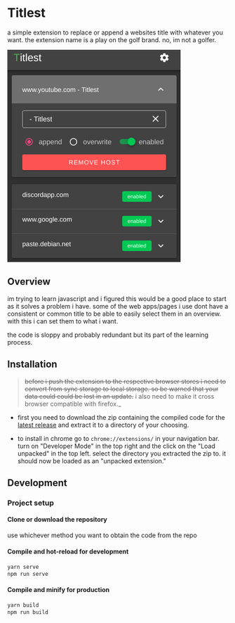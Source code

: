 # Titlest

a simple extension to replace or append a websites title with whatever you want. the extension name is a play on the golf brand. no, im not a golfer.

![alt text](res/popup.png "Popup Menu")

## Overview

im trying to learn javascript and i figured this would be a good place to start as it solves a problem i have. some of the web apps/pages i use dont have a consistent or common title to be able to easily select them in an overview. with this i can set them to what i want.

the code is sloppy and probably redundant but its part of the learning process.

## Installation

> ~~before i push the extension to the respective browser stores i need to convert from sync storage to local storage. so be warned that your data could could be lost in an update.~~ i also need to make it cross browser compatible with firefox.\_

-  first you need to download the zip containing the compiled code for the [latest release](https://github.com/kinghat/Titlest/releases) and extract it to a directory of your choosing.

-  to install in chrome go to `chrome://extensions/` in your navigation bar. turn on "Developer Mode" in the top right and the click on the "Load unpacked" in the top left. select the directory you extracted the zip to. it should now be loaded as an "unpacked extension."

## Development

### Project setup

#### Clone or download the repository

use whichever method you want to obtain the code from the repo

#### Compile and hot-reload for development

```
yarn serve
npm run serve
```

#### Compile and minify for production

```
yarn build
npm run build
```
